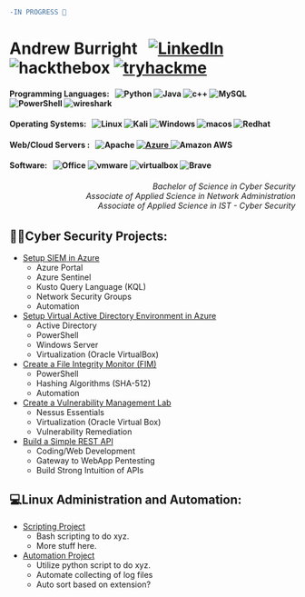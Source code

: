 
```diff
-IN PROGRESS 🔴
```

<h1>Andrew Burright &nbsp; <a href="https://www.linkedin.com"><img alt="LinkedIn" src="https://img.shields.io/badge/LinkedIn-0077B5?style=flat&logo=linkedin&logoColor=white" /> </a> <img alt="hackthebox" src= "https://img.shields.io/static/v1?style=flag&message=Hack+The+Box&color=222222&logo=Hack+The+Box&logoColor=9FEF00&label=" /> <a href="https://www.tryhackme.com/p/aburright"><img alt="tryhackme" src= "https://img.shields.io/static/v1?style=flat&message=TryHackMe&color=212C42&logo=TryHackMe&logoColor=FFFFFF&label=" /></a><br />

  
  <h4>Programming Languages: &nbsp; 
  <img alt="Python" src="https://img.shields.io/badge/Python-3670A0?style=flat&logo=python&logoColor=ffdd54" />
  <img alt="Java" src="https://img.shields.io/badge/Java-%23ED8B00.svg?style=flat&logo=openjdk&logoColor=white" />
  <img alt="c++" src="https://img.shields.io/badge/C++-%2300599C.svg?style=flat&logo=c%2B%2B&logoColor=white" />
  <img alt="MySQL" src="https://img.shields.io/badge/MySQL-%2300f.svg?style=flat&logo=mysql&logoColor=white" />
  <img alt="PowerShell" src="https://img.shields.io/badge/PowerShell-%235391FE.svg?style=flat&logo=powershell&logoColor=white" />
  <img alt="wireshark" src="https://img.shields.io/badge/-Wireshark-2088FF?style=flat&logo=wireshark&logoColor=white" />
  </h4>
  <h4>Operating Systems: &nbsp;
  <img alt="Linux" src="https://img.shields.io/badge/Linux-FCC624?style=flat&logo=linux&logoColor=black" />
  <img alt="Kali" src="https://img.shields.io/static/v1?style=flat&message=Kali+Linux&color=557C94&logo=Kali+Linux&logoColor=FFFFFF&label=" />
  <img alt="Windows" src="https://img.shields.io/badge/Windows-0078D6?style=flat&logo=windows&logoColor=white" />
  <img alt="macos" src="https://img.shields.io/badge/macOS-59666C?style=flat&logo=apple&logoColor=F0F0F0" />
  <img alt="Redhat" src="https://img.shields.io/badge/Red%20Hat-EE0000?style=flat&logo=redhat&logoColor=white" />
  </h4>
  <h4>Web/Cloud Servers : &nbsp;
  <img alt="Apache" src="https://img.shields.io/badge/Apache-%23D42029.svg?style=flat&logo=apache&logoColor=white" />
  <a href="https://www.portal.azure.com"><img alt="Azure" src="https://img.shields.io/badge/Azure-%230072C6.svg?style=flat&logo=microsoftazure&logoColor=white" /> </a>
  <img alt="Amazon AWS" src="https://img.shields.io/static/v1?style=flat&message=Amazon+AWS&color=232F3E&logo=Amazon+AWS&logoColor=FFFFFF&label=" />
  </h4>
  <h4>Software: &nbsp;
  <img alt="Office" src="https://img.shields.io/static/v1?style=flat&message=Microsoft+Office&color=D83B01&logo=Microsoft+Office&logoColor=FFFFFF&label=" />
  <img alt="vmware" src="https://img.shields.io/static/v1?style=flat&message=VMware&color=607078&logo=VMware&logoColor=FFFFFF&label=" />
  <img alt="virtualbox" src="https://img.shields.io/static/v1?style=flat&message=VirtualBox&color=183A61&logo=VirtualBox&logoColor=FFFFFF&label=" />
  <img alt="Brave" src="https://img.shields.io/static/v1?style=flat&message=Brave&color=FB542B&logo=Brave&logoColor=FFFFFF&label=" />
  </h4>
</h1>

<div align="right">
<h6>Bachelor of Science in Cyber Security<br /> Associate of Applied Science in Network Administration </br> Associate of Applied Science in IST - Cyber Security</h6>
</div>

<h2>👨‍💻Cyber Security Projects:</h2>

- [Setup SIEM in Azure](https://www.google.com) 
  - Azure Portal
  - Azure Sentinel
  - Kusto Query Language (KQL)
  - Network Security Groups
  - Automation
- [Setup Virtual Active Directory Environment in Azure](www.google.com)
  - Active Directory
  - PowerShell
  - Windows Server
  - Virtualization (Oracle VirtualBox)
- [Create a File Integrity Monitor (FIM)](www.google.com)
  - PowerShell
  - Hashing Algorithms (SHA-512)
  - Automation
- [Create a Vulnerability Management Lab](www.google.com)
  - Nessus Essentials
  - Virtualization (Oracle Virtual Box)
  - Vulnerability Remediation
- [Build a Simple REST API](www.google.com)
  - Coding/Web Development
  - Gateway to WebApp Pentesting
  - Build Strong Intuition of APIs

<h2>💻Linux Administration and Automation: </h2>

- [Scripting Project](www.google.com)
  - Bash scripting to do xyz.
  - More stuff here. 
- [Automation Project](www.google.com)
  - Utilize python script to do xyz. 
  - Automate collecting of log files
  - Auto sort based on extension?

<!-- <a href="https://github.com/aburright">
<img src="http://github-profile-summary-cards.vercel.app/api/cards/profile-details?username=aburright&theme=transparent" />
</a> -->
